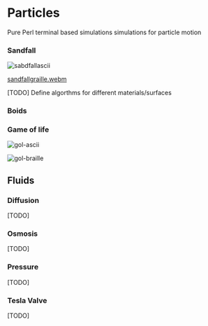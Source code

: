 # Particles

Pure Perl terminal based simulations simulations for particle motion


### Sandfall

![sabdfallascii](https://github.com/user-attachments/assets/fc966733-2c31-40f2-ba0b-30a3bd68703f)

[sandfallgraille.webm](https://github.com/user-attachments/assets/da3a976b-c142-4986-a52c-e3c2ef03e60c)

[TODO] Define algorthms for different materials/surfaces

### Boids


### Game of life

![gol-ascii](https://github.com/user-attachments/assets/6f5d245e-4e27-43ef-9fd9-f9acccbfeee6)

![gol-braille](https://github.com/user-attachments/assets/97e77388-1472-43ed-8401-4591d7945f66)

## Fluids

### Diffusion
[TODO]

### Osmosis
[TODO]

### Pressure
[TODO]

### Tesla Valve
[TODO]


